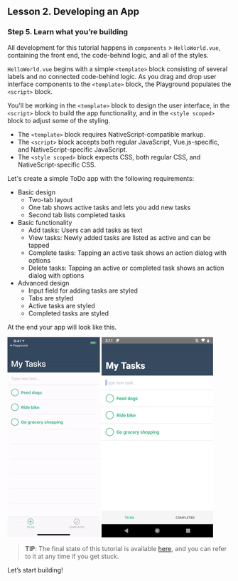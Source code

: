 ## Lesson 2. Developing an App

### Step 5. Learn what you’re building

All development for this tutorial happens in `components` > `HelloWorld.vue`, containing the front end, the code-behind logic, and all of the styles.

`HelloWorld.vue` begins with a simple `<template>` block consisting of several labels and no connected code-behind logic. As you drag and drop user interface components to the `<template>` block, the Playground populates the `<script>` block.

You'll be working in the `<template>` block to design the user interface, in the `<script>` block to build the app functionality, and in the `<style scoped>` block to adjust some of the styling. 

* The `<template>` block requires NativeScript-compatible markup. 
* The `<script>` block accepts both regular JavaScript, Vue.js-specific, and NativeScript-specific JavaScript.
* The `<style scoped>` block expects CSS, both regular CSS, and NativeScript-specific CSS.

Let's create a simple ToDo app with the following requirements:

* Basic design
  * Two-tab layout
  * One tab shows active tasks and lets you add new tasks
  * Second tab lists completed tasks
* Basic functionality
  * Add tasks: Users can add tasks as text
  * View tasks: Newly added tasks are listed as active and can be tapped
  * Complete tasks: Tapping an active task shows an action dialog with options
  * Delete tasks: Tapping an active or completed task shows an action dialog with options
* Advanced design
  * Input field for adding tasks are styled
  * Tabs are styled
  * Active tasks are styled
  * Completed tasks are styled

At the end your app will look like this.

![](images/ios-final.gif)
![](images/android-final.gif)

> **TIP**: The final state of this tutorial is available [here](https://play.nativescript.org/?template=play-vue&id=7hlv5q&v=5), and you can refer to it at any time if you get stuck.

Let’s start building!